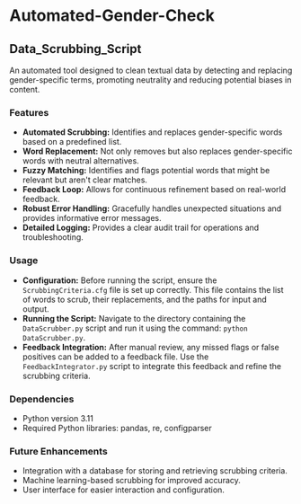 # Automated-Gender-Check
## Data_Scrubbing_Script
An automated tool designed to clean textual data by detecting and replacing gender-specific terms, promoting neutrality and reducing potential biases in content.

### Features
- **Automated Scrubbing:** Identifies and replaces gender-specific words based on a predefined list.
- **Word Replacement:** Not only removes but also replaces gender-specific words with neutral alternatives.
- **Fuzzy Matching:** Identifies and flags potential words that might be relevant but aren't clear matches.
- **Feedback Loop:** Allows for continuous refinement based on real-world feedback.
- **Robust Error Handling:** Gracefully handles unexpected situations and provides informative error messages.
- **Detailed Logging:** Provides a clear audit trail for operations and troubleshooting.

### Usage
- **Configuration:** Before running the script, ensure the `ScrubbingCriteria.cfg` file is set up correctly. This file contains the list of words to scrub, their replacements, and the paths for input and output.
- **Running the Script:** Navigate to the directory containing the `DataScrubber.py` script and run it using the command: `python DataScrubber.py`.
- **Feedback Integration:** After manual review, any missed flags or false positives can be added to a feedback file. Use the `FeedbackIntegrator.py` script to integrate this feedback and refine the scrubbing criteria.

### Dependencies
- Python version 3.11
- Required Python libraries: pandas, re, configparser

### Future Enhancements
- Integration with a database for storing and retrieving scrubbing criteria.
- Machine learning-based scrubbing for improved accuracy.
- User interface for easier interaction and configuration.


